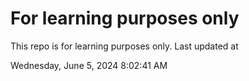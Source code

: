 # For learning purposes only
This repo is for learning purposes only.
Last updated at

Wednesday, June 5, 2024 8:02:41 AM

